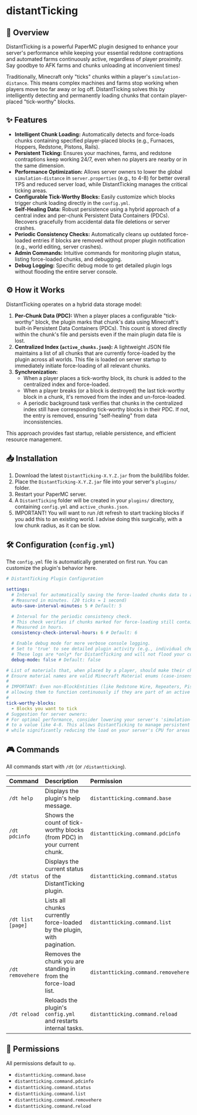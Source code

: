 # distantTicking

## 🚀 Overview

DistantTicking is a powerful PaperMC plugin designed to enhance your server's performance while keeping your essential redstone contraptions and automated farms continuously active, regardless of player proximity. Say goodbye to AFK farms and chunks unloading at inconvenient times\!

Traditionally, Minecraft only "ticks" chunks within a player's `simulation-distance`. This means complex machines and farms stop working when players move too far away or log off. DistantTicking solves this by intelligently detecting and permanently loading chunks that contain player-placed "tick-worthy" blocks.

## ✨ Features

- **Intelligent Chunk Loading:** Automatically detects and force-loads chunks containing specified player-placed blocks (e.g., Furnaces, Hoppers, Redstone, Pistons, Rails).
- **Persistent Ticking:** Ensures your machines, farms, and redstone contraptions keep working 24/7, even when no players are nearby or in the same dimension.
- **Performance Optimization:** Allows server owners to lower the global `simulation-distance` in `server.properties` (e.g., to 4-8) for better overall TPS and reduced server load, while DistantTicking manages the critical ticking areas.
- **Configurable Tick-Worthy Blocks:** Easily customize which blocks trigger chunk loading directly in the `config.yml`.
- **Self-Healing Data:** Robust persistence using a hybrid approach of a central index and per-chunk Persistent Data Containers (PDCs). Recovers gracefully from accidental data file deletions or server crashes.
- **Periodic Consistency Checks:** Automatically cleans up outdated force-loaded entries if blocks are removed without proper plugin notification (e.g., world editing, server crashes).
- **Admin Commands:** Intuitive commands for monitoring plugin status, listing force-loaded chunks, and debugging.
- **Debug Logging:** Specific debug mode to get detailed plugin logs without flooding the entire server console.

## ⚙️ How it Works

DistantTicking operates on a hybrid data storage model:

1.  **Per-Chunk Data (PDC):** When a player places a configurable "tick-worthy" block, the plugin marks that chunk's data using Minecraft's built-in Persistent Data Containers (PDCs). This count is stored directly within the chunk's file and persists even if the main plugin data file is lost.
2.  **Centralized Index (`active_chunks.json`):** A lightweight JSON file maintains a list of all chunks that are currently force-loaded by the plugin across all worlds. This file is loaded on server startup to immediately initiate force-loading of all relevant chunks.
3.  **Synchronization:**
    - When a player places a tick-worthy block, its chunk is added to the centralized index and force-loaded.
    - When a player breaks (or a block is destroyed) the last tick-worthy block in a chunk, it's removed from the index and un-force-loaded.
    - A periodic background task verifies that chunks in the centralized index still have corresponding tick-worthy blocks in their PDC. If not, the entry is removed, ensuring "self-healing" from data inconsistencies.

This approach provides fast startup, reliable persistence, and efficient resource management.

## 📥 Installation

1.  Download the latest `DistantTicking-X.Y.Z.jar` from the build/libs folder.
2.  Place the `DistantTicking-X.Y.Z.jar` file into your server's `plugins/` folder.
3.  Restart your PaperMC server.
4.  A `DistantTicking` folder will be created in your `plugins/` directory, containing `config.yml` and `active_chunks.json`.
5.  IMPORTANT! You will want to run /dt refresh <chunk radius> to start tracking blocks if you add this to an existing world. I advise doing this surgically, with a low chunk radius, as it can be slow.

## 🛠️ Configuration (`config.yml`)

The `config.yml` file is automatically generated on first run. You can customize the plugin's behavior here.

```yaml
# DistantTicking Plugin Configuration

settings:
  # Interval for automatically saving the force-loaded chunks data to active_chunks.json.
  # Measured in minutes. (20 ticks = 1 second)
  auto-save-interval-minutes: 5 # Default: 5

  # Interval for the periodic consistency check.
  # This check verifies if chunks marked for force-loading still contain tick-worthy blocks in their PDC.
  # Measured in hours.
  consistency-check-interval-hours: 6 # Default: 6

  # Enable debug mode for more verbose console logging.
  # Set to 'true' to see detailed plugin activity (e.g., individual chunk loads/unloads).
  # These logs are *only* for DistantTicking and will not flood your console with other plugin's debug messages.
  debug-mode: false # Default: false

# List of materials that, when placed by a player, should make their chunk tick-worthy and force-loaded.
# Ensure material names are valid Minecraft Material enums (case-insensitive in plugin, but use uppercase for clarity).
#
# IMPORTANT: Even non-BlockEntities (like Redstone Wire, Repeaters, Pistons) will cause a chunk to stay loaded,
# allowing them to function continuously if they are part of an active redstone circuit.
#
tick-worthy-blocks:
  - Blocks you want to tick
# Suggestion for server owners:
# For optimal performance, consider lowering your server's 'simulation-distance' in server.properties
# to a value like 4-8. This allows DistantTicking to manage persistent ticking for your machines
# while significantly reducing the load on your server's CPU for areas without critical contraptions.
```

## 🎮 Commands

All commands start with `/dt` (or `/distantticking`).

| Command           | Description                                                             | Permission                          |
| :---------------- | :---------------------------------------------------------------------- | :---------------------------------- |
| `/dt help`        | Displays the plugin's help message.                                     | `distantticking.command.base`       |
| `/dt pdcinfo`     | Shows the count of tick-worthy blocks (from PDC) in your current chunk. | `distantticking.command.pdcinfo`    |
| `/dt status`      | Displays the current status of the DistantTicking plugin.               | `distantticking.command.status`     |
| `/dt list [page]` | Lists all chunks currently force-loaded by the plugin, with pagination. | `distantticking.command.list`       |
| `/dt removehere`  | Removes the chunk you are standing in from the force-load list.         | `distantticking.command.removehere` |
| `/dt reload`      | Reloads the plugin's `config.yml` and restarts internal tasks.          | `distantticking.command.reload`     |

## 🔑 Permissions

All permissions default to `op`.

- `distantticking.command.base`
- `distantticking.command.pdcinfo`
- `distantticking.command.status`
- `distantticking.command.list`
- `distantticking.command.removehere`
- `distantticking.command.reload`
